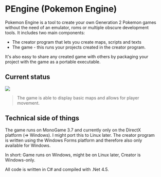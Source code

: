 # PEngine (Pokemon Engine)

Pokemon Engine is a tool to create your own Generation 2 Pokemon games without the need of an emulator, roms or multiple obscure development tools.
It includes two main components: 
- The creator program that lets you create maps, scripts and texts
- The game - this runs your projects created in the creator program.

It's also easy to share any created game with others by packaging your project with the game as a portable executable.

## Current status
![](https://i.imgur.com/gu49QuR.png)  
>The game is able to display basic maps and allows for player movement.

## Technical side of things

The game runs on MonoGame 3.7 and currently only on the DirectX platform (=> Windows). I might port this to Linux later.
The creator program is written using the Windows Forms platform and therefore also only available for Windows.

In short: Game runs on Windows, might be on Linux later, Creator is Windows-only.

All code is written in C# and compiled with .Net 4.5.
